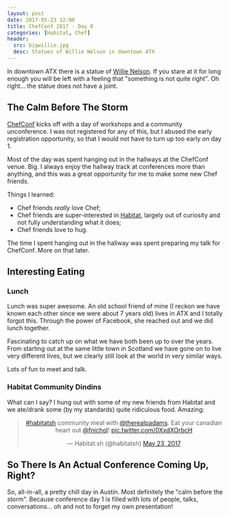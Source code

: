 ```yaml
---
layout: post
date: 2017-05-23 12:00
title: ChefConf 2017 - Day 0
categories: [Habitat, Chef]
header:
  src: bigwillie.jpg
  desc: Statues of Willie Nelson in downtown ATX
---
```

In downtown ATX there is a statue of [Willie
Nelson](https://en.wikipedia.org/wiki/Willie_Nelson). If you stare at
it for long enough you will be left with a feeling that "something is
not quite right". Oh right... the statue does not have a joint.

## The Calm Before The Storm

[ChefConf](https://chefconf.chef.io) kicks off with a day of workshops
and a community unconference. I was not registered for any of this,
but I abused the early registration opportunity, so that I would not
have to turn up too early on day 1.

Most of the day was spent hanging out in the hallways at the ChefConf
venue. Big. I always enjoy the hallway track at conferences more than
anything, and this was a great opportunity for me to make some new
Chef friends.

Things I learned:

- Chef friends _really_ love Chef;
- Chef friends are super-interested in [Habitat](https://www.habitat.sh), largely out of curiosity and not fully understanding what it does;
- Chef friends love to hug.

The time I spent hanging out in the hallway was spent preparing my
talk for ChefConf. More on that later.

## Interesting Eating

### Lunch

Lunch was super awesome. An old school friend of mine (I reckon we
have known each other since we were about 7 years old) lives in ATX
and I totally forgot this. Through the power of Facebook, she reached
out and we did lunch together.

Fascinating to catch up on what we have both been up to over the years. From starting out at the same little town in Scotland we have gone on to live very different lives, but we clearly still look at the world in very similar ways.

Lots of fun to meet and talk.

### Habitat Community Dindins

What can I say? I hung out with some of my new friends from Habitat and we ate/drank some (by my standards) quite ridiculous food. Amazing:

<center><blockquote class="twitter-tweet" data-lang="en"><p lang="en" dir="ltr"><a href="https://twitter.com/hashtag/habitatsh?src=hash">#habitatsh</a> community meal with <a href="https://twitter.com/therealpadams">@therealpadams</a>. Eat your canadian heart out <a href="https://twitter.com/fnichol">@fnichol</a>! <a href="https://t.co/0XxdXOrbcH">pic.twitter.com/0XxdXOrbcH</a></p>&mdash; Habitat.sh (@habitatsh) <a href="https://twitter.com/habitatsh/status/866819032149831681">May 23, 2017</a></blockquote> <script async src="//platform.twitter.com/widgets.js" charset="utf-8"></script></center>

## So There Is An Actual Conference Coming Up, Right?

So, all-in-all, a pretty chill day in Austin. Most definitely the
"calm before the storm". Because conference day 1 is filled with lots
of people, talks, conversations... oh and not to forget my own
presentation!